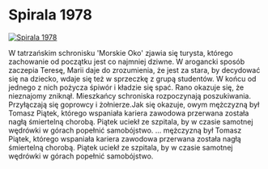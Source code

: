 Spirala 1978 
=============
[![Spirala 1978 ](http://vidos.pl/images/player.gif)](http://vidos.pl/spirala-1978)

 W tatrzańskim schronisku 'Morskie Oko' zjawia się turysta, którego zachowanie od początku jest co najmniej dziwne. W arogancki sposób zaczepia Teresę, Marii daje do zrozumienia, że jest za stara, by decydować się na dziecko, wdaje się też w sprzeczkę z grupą studentów. W końcu od jednego z nich pożycza śpiwór i kładzie się spać. Rano okazuje się, że nieznajomy zniknął. Mieszkańcy schroniska rozpoczynają poszukiwania. Przyłączają się goprowcy i żołnierze.Jak się okazuje, owym mężczyzną był Tomasz Piątek, którego wspaniała kariera zawodowa przerwana została nagłą śmiertelną chorobą. Piątek uciekł ze szpitala, by w czasie samotnej wędrówki w górach popełnić samobójstwo.   ... mężczyzną był Tomasz Piątek, którego wspaniała kariera zawodowa przerwana została nagłą śmiertelną chorobą. Piątek uciekł ze szpitala, by w czasie samotnej wędrówki w górach popełnić samobójstwo.
